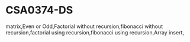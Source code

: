# CSA0374-DS
matrix,Even or Odd,Factorial without recursion,fibonacci without recursion,factorial using recursion,fibonacci using recursion,Array insert,
